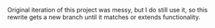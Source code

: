 Original iteration of this project was messy, but I do still use it, so this rewrite gets a new branch until it matches or extends functionality.
